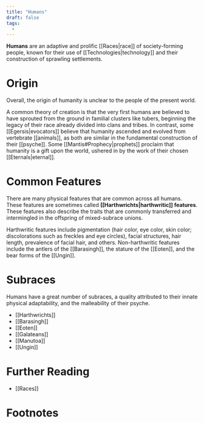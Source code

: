 ```yaml
---
title: "Humans"
draft: false
tags:
  - 
---
```


**Humans** are an adaptive and prolific [[Races|race]] of society-forming people, known for their use of [[Technologies|technology]] and their construction of sprawling settlements. 

# Origin
Overall, the origin of humanity is unclear to the people of the present world. 

A common theory of creation is that the very first humans are believed to have sprouted from the ground in familial clusters like tubers, beginning the legacy of their race already divided into clans and tribes. In contrast, some [[Egersis|evocators]] believe that humanity ascended and evolved from vertebrate [[animals]], as both are similar in the fundamental construction of their [[psyche]]. Some [[Mantis#Prophecy|prophets]] proclaim that humanity is a gift upon the world, ushered in by the work of their chosen [[Eternals|eternal]].

# Common Features
There are many physical features that are common across all humans. These features are sometimes called **[[Harthwrichts|harthwritic]] features**. These features also describe the traits that are commonly transferred and intermingled in the offspring of mixed-subrace unions. 

Harthwritic features include pigmentation (hair color, eye color, skin color; discolorations such as freckles and eye circles), facial structures, hair length, prevalence of facial hair, and others. Non-harthwritic features include the antlers of the [[Barasingh]], the stature of the [[Eoten]], and the bear forms of the [[Ungin]].

# Subraces
Humans have a great number of subraces, a quality attributed to their innate physical adaptability, and the malleability of their psyche.

- [[Harthwrichts]]
- [[Barasingh]]
- [[Eoten]]
- [[Galateans]]
- [[Manutoa]]
- [[Ungin]]

# Further Reading
- [[Races]]

# Footnotes
